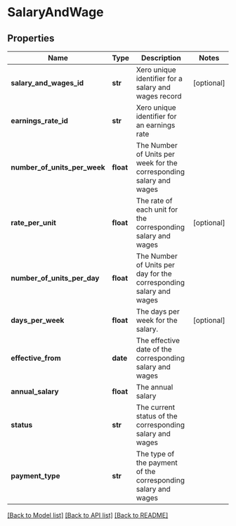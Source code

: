 # SalaryAndWage

## Properties
Name | Type | Description | Notes
------------ | ------------- | ------------- | -------------
**salary_and_wages_id** | **str** | Xero unique identifier for a salary and wages record | [optional] 
**earnings_rate_id** | **str** | Xero unique identifier for an earnings rate | 
**number_of_units_per_week** | **float** | The Number of Units per week for the corresponding salary and wages | 
**rate_per_unit** | **float** | The rate of each unit for the corresponding salary and wages | [optional] 
**number_of_units_per_day** | **float** | The Number of Units per day for the corresponding salary and wages | 
**days_per_week** | **float** | The days per week for the salary. | [optional] 
**effective_from** | **date** | The effective date of the corresponding salary and wages | 
**annual_salary** | **float** | The annual salary | 
**status** | **str** | The current status of the corresponding salary and wages | 
**payment_type** | **str** | The type of the payment of the corresponding salary and wages | 

[[Back to Model list]](../README.md#documentation-for-models) [[Back to API list]](../README.md#documentation-for-api-endpoints) [[Back to README]](../README.md)


